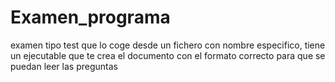 # Examen_programa
examen tipo test que lo coge desde un fichero con nombre especifico, tiene un ejecutable que te crea el documento con el formato correcto para que se puedan leer las preguntas
